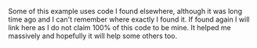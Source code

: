 Some of this example uses code I found elsewhere, although it was long time ago and I can't remember where exactly I found it.
If found again I will link here as I do not claim 100% of this code to be mine.
It helped me massively and hopefully it will help some others too.
